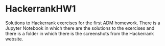 # HackerrankHW1

Solutions to Hackerrank exercises for the first ADM homework.
There is a Jupyter Notebook in which there are the solutions to the exercises and there is a folder in which there is the screenshots from the Hackerrank website.



